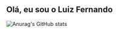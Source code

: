 ## Olá, eu sou o Luiz Fernando


![Anurag's GitHub stats](https://github-readme-stats.vercel.app/api?username=Luiz-F-Brogiato&show_icons=true&theme=transparent)
